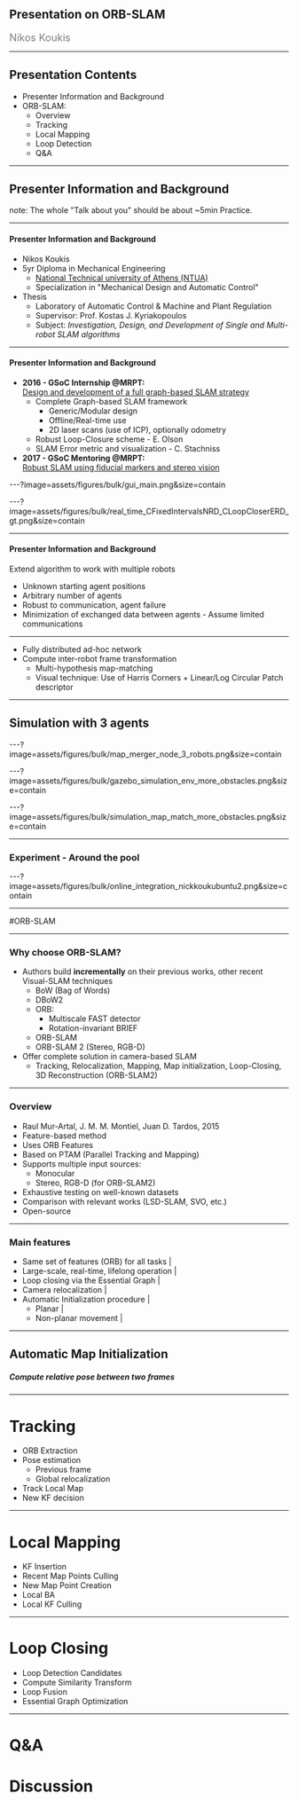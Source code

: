 <!-- .slide: class="center" -->
## Presentation on ORB-SLAM

<div style="color:gray; font-size: 1.3em">
Nikos Koukis<br>
</div>

---

## Presentation Contents

- Presenter Information and Background
- ORB-SLAM:
  - Overview
  - Tracking
  - Local Mapping
  - Loop Detection
  - Q&A


---

<!-- .slide: class="center" -->
## Presenter Information and Background

note:
The whole "Talk about you" should be about ~5min
Practice.

---

#### Presenter Information and Background

- Nikos Koukis
- 5yr Diploma in Mechanical Engineering
  + [National Technical university of Athens (NTUA)](www.mech.ntua.gr/en)
  + Specialization in "Mechanical Design and Automatic Control"
- Thesis
  + Laboratory of Automatic Control & Machine and Plant
    Regulation
  + Supervisor: Prof. Kostas J. Kyriakopoulos
  + Subject: *Investigation, Design, and Development of Single and Multi-robot
      SLAM algorithms*

---

#### Presenter Information and Background

- **2016 - GSoC Internship @MRPT:**<br>[Design and development of a full graph-based SLAM strategy](https://summerofcode.withgoogle.com/archive/2016/projects/6025600208732160/)
  - Complete Graph-based SLAM framework
    - Generic/Modular design
    - Offline/Real-time use
    - 2D laser scans (use of ICP), optionally odometry
  - Robust Loop-Closure scheme - E.  Olson
  - SLAM Error metric and visualization - C. Stachniss
- **2017 - GSoC Mentoring @MRPT:**<br>[Robust SLAM using fiducial markers and stereo vision](https://github.com/MRPT/GSoC2017-discussions/issues/5)


---?image=assets/figures/bulk/gui_main.png&size=contain
<!-- .slide: data-background-transition="none" -->
---?image=assets/figures/bulk/real_time_CFixedIntervalsNRD_CLoopCloserERD_gt.png&size=contain
<!-- .slide: data-background-transition="none" -->

---

#### Presenter Information and Background

Extend algorithm to work with multiple robots

- Unknown starting agent positions
- Arbitrary number of agents
- Robust to communication, agent failure
- Minimization of exchanged data between agents - Assume limited communications

<hr>

- Fully distributed ad-hoc network
- Compute inter-robot frame transformation
  - Multi-hypothesis map-matching
  - Visual technique: Use of Harris Corners + Linear/Log Circular Patch descriptor

---

<!-- .slide: class="center" -->
## Simulation with 3 agents

---?image=assets/figures/bulk/map_merger_node_3_robots.png&size=contain

---?image=assets/figures/bulk/gazebo_simulation_env_more_obstacles.png&size=contain
<!-- .slide: data-background-transition="none" -->
---?image=assets/figures/bulk/simulation_map_match_more_obstacles.png&size=contain
<!-- .slide: data-background-transition="none" -->

---

<!-- .slide: class="center" -->
### Experiment - Around the pool

---?image=assets/figures/bulk/online_integration_nickkoukubuntu2.png&size=contain

---

<!-- .slide: class="center" -->
#ORB-SLAM

---

### Why choose ORB-SLAM?

- Authors build **incrementally** on their previous works, other recent
    Visual-SLAM techniques
  - BoW (Bag of Words)
  - DBoW2
  - ORB:
    - Multiscale FAST detector
    - Rotation-invariant BRIEF
  - ORB-SLAM
  - ORB-SLAM 2 (Stereo, RGB-D)
- Offer complete solution in camera-based SLAM
  - Tracking, Relocalization, Mapping, Map initialization, Loop-Closing, 3D Reconstruction
      (ORB-SLAM2)


---

### Overview

- Raul Mur-Artal, J. M. M. Montiel, Juan D. Tardos, 2015
- Feature-based method
- Uses ORB Features
- Based on PTAM (Parallel Tracking and Mapping)
- Supports multiple input sources:
  - Monocular
  - Stereo, RGB-D (for ORB-SLAM2)
- Exhaustive testing on well-known datasets
- Comparison with relevant works (LSD-SLAM, SVO, etc.)
- Open-source

---

### Main features

- Same set of features (ORB) for all tasks |
- Large-scale, real-time, lifelong operation |
- Loop closing via the Essential Graph |
- Camera relocalization |
- Automatic Initialization procedure |
  - Planar |
  - Non-planar movement  |

---

<!-- .slide: class="center" -->
## Automatic Map Initialization

##### Compute relative pose between two frames

---

# Tracking

- ORB Extraction
- Pose estimation
  - Previous frame
  - Global relocalization
- Track Local Map
- New KF decision


---

# Local Mapping

- KF Insertion
- Recent Map Points Culling
- New Map Point Creation
- Local BA
- Local KF Culling


---

# Loop Closing

- Loop Detection Candidates
- Compute Similarity Transform
- Loop Fusion
- Essential Graph Optimization

---

<!-- .slide: class="center" -->
# Q&A
# Discussion

